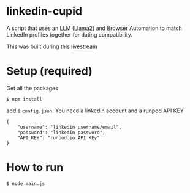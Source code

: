 # linkedin-cupid
A script that uses an LLM (Llama2) and Browser Automation to match LinkedIn profiles together for dating compatibility.

This was built during this [livestream](https://youtube.com/live/_xt2F8rR8CA)

# Setup (required)
Get all the packages
```
$ npm install
```

add a `config.json`. You need a linkedin account and a runpod API KEY
```
{
	"username": "linkedin username/email",
	"password": "linkedin password",
	"API_KEY": "runpod.io API KEy"
}
```

# How to run
```
$ node main.js
```
